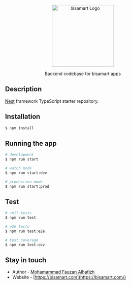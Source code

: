 <p align="center">
  <a href="https://bisamart.com/" target="blank"><img src="https://www.bisamart.com/_next/image?url=%2Fimages%2Fmobile.png&w=640&q=75" width="200" alt="bisamart Logo" /></a>
</p>

  <p align="center">Backend codebase for bisamart apps </p>

## Description

[Nest](https://github.com/nestjs/nest) framework TypeScript starter repository.

## Installation

```bash
$ npm install
```

## Running the app

```bash
# development
$ npm run start

# watch mode
$ npm run start:dev

# production mode
$ npm run start:prod
```

## Test

```bash
# unit tests
$ npm run test

# e2e tests
$ npm run test:e2e

# test coverage
$ npm run test:cov
```

## Stay in touch

- Author - [Mohamammad Fauzan Alhafizh](https://zenstoryy.com)
- Website - [https://bisamart.com](https://bisamart.com/)
